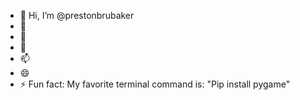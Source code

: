 - 👋 Hi, I’m @prestonbrubaker
- 👀 
- 🌱 
- 💞️ 
- 📫 
- 😄 
- ⚡ Fun fact: My favorite terminal command is: "Pip install pygame"

<!---
prestonbrubaker/prestonbrubaker is a ✨ special ✨ repository because its `README.md` (this file) appears on your GitHub profile.
You can click the Preview link to take a look at your changes.
--->
